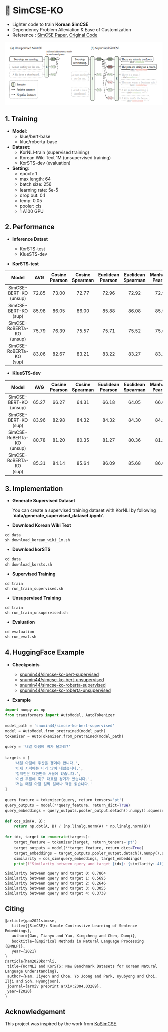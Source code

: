 # 🍊 SimCSE-KO

- Lighter code to train __Korean SimCSE__   
- Dependency Problem Alleviation & Ease of Customization     
- Reference : [SimCSE Paper](https://aclanthology.org/2021.emnlp-main.552/), [Original Code](https://github.com/princeton-nlp/SimCSE)

<img src="simcse.PNG" alt="example image" width="600" height="200"/>

## 1. Training

- __Model__:
  - klue/bert-base
  - klue/roberta-base
- __Dataset__:
  - KorNLI-train (supervised training)
  - Korean Wiki Text 1M (unsupervised training)
  - KorSTS-dev (evaluation)
- __Setting__:
  - epoch: 1
  - max length: 64
  - batch size: 256
  - learning rate: 5e-5
  - drop out: 0.1
  - temp: 0.05
  - pooler: cls
  - 1 A100 GPU 

## 2. Performance
- __Inference Datset__
  - KorSTS-test
  - KlueSTS-dev

- __KorSTS-test__
  
|Model|AVG|Cosine Pearson|Cosine Spearman|Euclidean Pearson|Euclidean Spearman|Manhatten Pearson|Manhatten Spearman|Dot Pearson|Dot Spearman|
|:---:|:---:|:---:|:---:|:---:|:---:|:---:|:---:|:---:|:---:|
|SimCSE-BERT-KO<br>(unsup)|72.85|73.00|72.77|72.96|72.92|72.93|72.86|72.80|72.53|
|SimCSE-BERT-KO<br>(sup)|85.98|86.05|86.00|85.88|86.08|85.90|86.08|85.96|85.89|
|SimCSE-RoBERTa-KO<br>(unsup)|75.79|76.39|75.57|75.71|75.52|75.65|75.42|76.41|75.63|
|SimCSE-RoBERTa-KO<br>(sup)|83.06|82.67|83.21|83.22|83.27|83.24|83.28|82.54|83.03|82.92|

- __KlueSTS-dev__

|Model|AVG|Cosine Pearson|Cosine Spearman|Euclidean Pearson|Euclidean Spearman|Manhatten Pearson|Manhatten Spearman|Dot Pearson|Dot Spearman|
|:---:|:---:|:---:|:---:|:---:|:---:|:---:|:---:|:---:|:---:|
|SimCSE-BERT-KO<br>(unsup)|65.27|66.27|64.31|66.18|64.05|66.00|63.77|66.64|64.93|
|SimCSE-BERT-KO<br>(sup)|83.96|82.98|84.32|84.32|84.30|84.28|84.20|83.00|84.29|
|SimCSE-RoBERTa-KO<br>(unsup)|80.78|81.20|80.35|81.27|80.36|81.28|80.40|81.13|80.26|
|SimCSE-RoBERTa-KO<br>(sup)|85.31|84.14|85.64|86.09|85.68|86.04|85.65|83.94|85.30|

## 3. Implementation

- __Generate Supervised Dataset__

  You can create a supervised training dataset with KorNLI by following '**data/generate_supervised_dataset.ipynb**'.

- __Download Korean Wiki Text__
```
cd data
sh download_korean_wiki_1m.sh
```
- __Download korSTS__
```
cd data
sh download_korsts.sh
```
- __Supervised Training__
```
cd train
sh run_train_supervised.sh
```
- __Unsupervised Training__
```
cd train
sh run_train_unsupervised.sh
```
- __Evaluation__
```
cd evaluation
sh run_eval.sh
```

## 4. HuggingFace Example

- __Checkpoints__
  - [snumin44/simcse-ko-bert-supervised](https://huggingface.co/snumin44/simcse-ko-bert-supervised)
  - [snumin44/simcse-ko-bert-unsupervised](https://huggingface.co/snumin44/simcse-ko-bert-unsupervised)
  - [snumin44/simcse-ko-roberta-supervised](https://huggingface.co/snumin44/simcse-ko-roberta-supervised)
  - [snumin44/simcse-ko-roberta-unsupervised](https://huggingface.co/snumin44/simcse-ko-roberta-unsupervised)

- __Example__
```python
import numpy as np
from transformers import AutoModel, AutoTokenizer

model_path = 'snumin44/simcse-ko-bert-supervised'
model = AutoModel.from_pretrained(model_path)
tokenizer = AutoTokenizer.from_pretrained(model_path)

query = '내일 아침에 비가 올까요?'

targets = [
    '내일 아침에 우산을 챙겨야 합니다.',
    '어제 저녁에는 비가 많이 내렸습니다.',
    '청계천은 대한민국 서울에 있습니다.',
    '이번 주말에 축구 대표팀 경기가 있습니다.',
    '저는 매일 아침 일찍 일어나 책을 읽습니다.'
]

query_feature = tokenizer(query, return_tensors='pt')
query_outputs = model(**query_feature, return_dict=True)
query_embeddings = query_outputs.pooler_output.detach().numpy().squeeze()

def cos_sim(A, B):
    return np.dot(A, B) / (np.linalg.norm(A) * np.linalg.norm(B))

for idx, target in enumerate(targets):
    target_feature = tokenizer(target, return_tensors='pt')
    target_outputs = model(**target_feature, return_dict=True)
    target_embeddings = target_outputs.pooler_output.detach().numpy().squeeze()
    similarity = cos_sim(query_embeddings, target_embeddings)
    print(f"Similarity between query and target {idx}: {similarity:.4f}")
```
```
Similarity between query and target 0: 0.7864
Similarity between query and target 1: 0.5695
Similarity between query and target 2: 0.2646
Similarity between query and target 3: 0.3055
Similarity between query and target 4: 0.3738
```

## Citing
```
@article{gao2021simcse,
   title={{SimCSE}: Simple Contrastive Learning of Sentence Embeddings},
   author={Gao, Tianyu and Yao, Xingcheng and Chen, Danqi},
   booktitle={Empirical Methods in Natural Language Processing (EMNLP)},
   year={2021}
}
@article{ham2020kornli,
 title={KorNLI and KorSTS: New Benchmark Datasets for Korean Natural Language Understanding},
 author={Ham, Jiyeon and Choe, Yo Joong and Park, Kyubyong and Choi, Ilji and Soh, Hyungjoon},
 journal={arXiv preprint arXiv:2004.03289},
 year={2020}
}
```
## Acknowledgement
This project was inspired by the work from [KoSimCSE](https://github.com/BM-K/KoSimCSE-SKT?tab=readme-ov-file).

